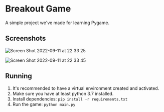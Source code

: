 # Breakout Game

A simple project we've made for learning Pygame.

## Screenshots

![Screen Shot 2022-09-11 at 22 33 25](https://user-images.githubusercontent.com/360928/189545797-c9daeb7a-bd89-41b1-b929-136e8945f546.png)

![Screen Shot 2022-09-11 at 22 33 45](https://user-images.githubusercontent.com/360928/189545807-2447b32f-6f76-4ffb-b663-f322f6344495.png)

## Running

1. It's recommended to have a virtual environment created and activated.
2. Make sure you have at least python 3.7 installed.
3. Install dependencies: `pip install -r requirements.txt`
4. Run the game: `python main.py`